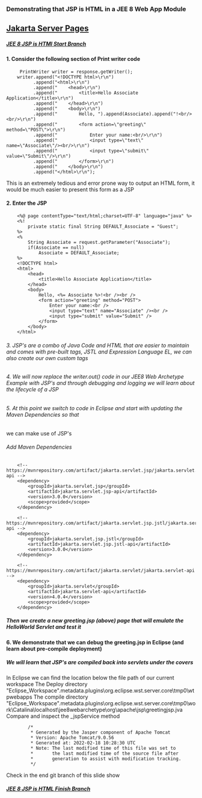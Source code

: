 ### Demonstrating that JSP is HTML in a JEE 8 Web App Module


## [Jakarta Server Pages](https://jakarta.ee/specifications/pages/3.0/jakarta-server-pages-spec-3.0.html)


##### [JEE 8 JSP is HTMl Start Branch](https://github.com/NicorDesignsLLC/JakartaJEEWebDevelopment/tree/jee8-jsp-is-html-start)

#### 1. Consider the following section of Print writer code 

		 PrintWriter writer = response.getWriter();
        writer.append("<!DOCTYPE html>\r\n")
              .append("<html>\r\n")
              .append("    <head>\r\n")
              .append("        <title>Hello Associate Application</title>\r\n")
              .append("    </head>\r\n")
              .append("    <body>\r\n")
              .append("        Hello, ").append(Associate).append("!<br/><br/>\r\n")
              .append("        <form action=\"greeting\" method=\"POST\">\r\n")
              .append("            Enter your name:<br/>\r\n")
              .append("            <input type=\"text\" name=\"Associate\"/><br/>\r\n")
              .append("            <input type=\"submit\" value=\"Submit\"/>\r\n")
              .append("        </form>\r\n")
              .append("    </body>\r\n")
              .append("</html>\r\n");
    
        
This is an extremely tedious and error prone way to output an HTML form, it would be much easier to present this form as a JSP

#### 2. Enter the JSP


		<%@ page contentType="text/html;charset=UTF-8" language="java" %>
		<%!
		    private static final String DEFAULT_Associate = "Guest";
		%>
		<%
		    String Associate = request.getParameter("Associate");
		    if(Associate == null)
		        Associate = DEFAULT_Associate;
		%>
		<!DOCTYPE html>
		<html>
		    <head>
		        <title>Hello Associate Application</title>
		    </head>
		    <body>
		        Hello, <%= Associate %>!<br /><br />
		        <form action="greeting" method="POST">
		            Enter your name:<br />
		            <input type="text" name="Associate" /><br />
		            <input type="submit" value="Submit" />
		        </form>
		    </body>
		</html>

		 
 
###### 3. JSP's are a combo of Java Code and HTML that are easier to maintain and comes with pre-built tags, JSTL and Expression Language EL, we can also create our own custom tags         
        

###### 4. We will now replace the writer.out() code in our JEE8 Web Archetype Example with JSP's and through debugging and logging we will learn about the lifecycle of a JSP


###### 5. At this point we switch to code in Eclipse and start with updating the Maven Dependencies so that
we can make use of JSP's

###### Add Maven Dependencies
	
		<!-- https://mvnrepository.com/artifact/jakarta.servlet.jsp/jakarta.servlet.jsp-api -->
		<dependency>
		    <groupId>jakarta.servlet.jsp</groupId>
		    <artifactId>jakarta.servlet.jsp-api</artifactId>
		    <version>3.0.0</version>
		    <scope>provided</scope>
		</dependency>

		<!-- https://mvnrepository.com/artifact/jakarta.servlet.jsp.jstl/jakarta.servlet.jsp.jstl-api -->
		<dependency>
		    <groupId>jakarta.servlet.jsp.jstl</groupId>
		    <artifactId>jakarta.servlet.jsp.jstl-api</artifactId>
		    <version>3.0.0</version>
		</dependency>
			
		<!-- https://mvnrepository.com/artifact/jakarta.servlet/jakarta.servlet-api -->
		<dependency>
		    <groupId>jakarta.servlet</groupId>
		    <artifactId>jakarta.servlet-api</artifactId>
		    <version>4.0.4</version>
		    <scope>provided</scope>
		</dependency>

##### Then we create a new greeting.jsp (above) page that will emulate the HelloWorld Servlet and test it

#### 6. We demonstrate that we can debug the greeting.jsp in Eclipse (and learn about pre-compile deployment)

##### We will learn that JSP's are compiled back into servlets under the covers
In Eclipse we can find the location below the file path of our current workspace
The Deploy directory
"Eclipse_Workspace".metadata\.plugins\org.eclipse.wst.server.core\tmp0\wtpwebapps
The compile directory
"Eclipse_Workspace".metadata\.plugins\org.eclipse.wst.server.core\tmp0\work\Catalina\localhost\jee8webarchetype\org\apache\jsp\greetingjsp.jva
Compare and inspect the _jspService method 

			/*
			 * Generated by the Jasper component of Apache Tomcat
			 * Version: Apache Tomcat/9.0.56
			 * Generated at: 2022-02-18 10:28:30 UTC
			 * Note: The last modified time of this file was set to
			 *       the last modified time of the source file after
			 *       generation to assist with modification tracking.
			 */


Check in the end git branch of this slide show 

##### [JEE 8 JSP is HTML Finish Branch](https://github.com/NicorDesignsLLC/JakartaJEEWebDevelopment/tree/jee8-jsp-is-html-end)

    

